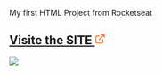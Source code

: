 My first HTML Project from Rocketseat

## <a href="https://first-project-html-seven.vercel.app"> Visite the SITE <img src="https://github.com/jackson-alves-182/jackson-alves-182/blob/master/external-link.svg" width="20px"> </a>

<img src="https://raw.githubusercontent.com/jackson-alves-182/first-project-html/main/Ambientes-Unicos.jpg" width="600px">
